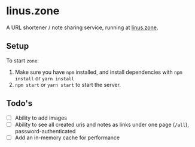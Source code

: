 # linus.zone

A URL shortener / note sharing service, running at [linus.zone](https://linus.zone).

## Setup

To start `zone`:

1. Make sure you have `npm` installed, and install dependencies with `npm install` or `yarn install`
2. `npm start` or `yarn start` to start the server.

## Todo's

- [ ] Ability to add images
- [ ] Ability to see all created uris and notes as links under one page (`/all`), password-authenticated
- [ ] Add an in-memory cache for performance
